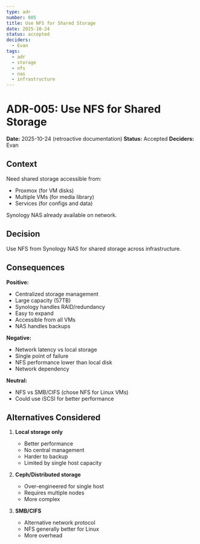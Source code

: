 ```yaml
---
type: adr
number: 005
title: Use NFS for Shared Storage
date: 2025-10-24
status: accepted
deciders:
  - Evan
tags:
  - adr
  - storage
  - nfs
  - nas
  - infrastructure
---
```


# ADR-005: Use NFS for Shared Storage

**Date:** 2025-10-24 (retroactive documentation)
**Status:** Accepted
**Deciders:** Evan

## Context
Need shared storage accessible from:
- Proxmox (for VM disks)
- Multiple VMs (for media library)
- Services (for configs and data)

Synology NAS already available on network.

## Decision
Use NFS from Synology NAS for shared storage across infrastructure.

## Consequences

**Positive:**
- Centralized storage management
- Large capacity (57TB)
- Synology handles RAID/redundancy
- Easy to expand
- Accessible from all VMs
- NAS handles backups

**Negative:**
- Network latency vs local storage
- Single point of failure
- NFS performance lower than local disk
- Network dependency

**Neutral:**
- NFS vs SMB/CIFS (chose NFS for Linux VMs)
- Could use iSCSI for better performance

## Alternatives Considered

1. **Local storage only**
   - Better performance
   - No central management
   - Harder to backup
   - Limited by single host capacity

2. **Ceph/Distributed storage**
   - Over-engineered for single host
   - Requires multiple nodes
   - More complex

3. **SMB/CIFS**
   - Alternative network protocol
   - NFS generally better for Linux
   - More overhead
